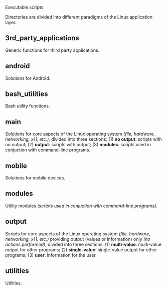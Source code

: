 
Executable scripts.

Directories are divided into different paradigms of the Linux application layer.

## 3rd_party_applications

Generic functions for third party applications.

## android

Solutions for Android.

## bash_utilities

Bash utility functions.

## main

Solutions for core aspects of the Linux operating system *(file, hardware, networking, x11, etc.)*, divided into three sections: (1) **no output**: scripts with no output; (2) **output**: scripts with output; (3) **modules**: scripts used in conjuction with command-line programs.

## mobile

Solutions for mobile devices.

## modules

Utility modules *(scripts used in conjuction with command-line programs)*.

## output

Scripts for core aspects of the Linux operating system *(file, hardware, networking, x11, etc.)* providing output (values or information) only *(no actions performed)*, divided into three sections: (1) **multi-value**: multi-value output for other programs; (2) **single-value**: single-value output for other programs; (3) **user**: information for the user.

## utilities

Utilities.
